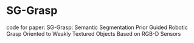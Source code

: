 # SG-Grasp
code for paper: SG-Grasp: Semantic Segmentation Prior Guided Robotic Grasp Oriented to Weakly Textured Objects Based on RGB-D Sensors
